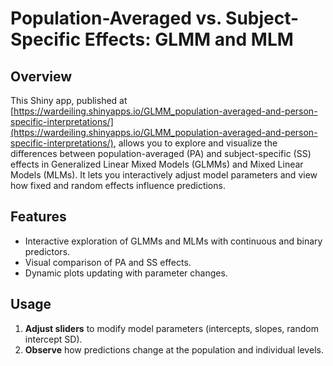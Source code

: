 # Population-Averaged vs. Subject-Specific Effects: GLMM and MLM

## Overview
This Shiny app, published at [https://wardeiling.shinyapps.io/GLMM_population-averaged-and-person-specific-interpretations/](https://wardeiling.shinyapps.io/GLMM_population-averaged-and-person-specific-interpretations/), allows you to explore and visualize the differences between population-averaged (PA) and subject-specific (SS) effects in Generalized Linear Mixed Models (GLMMs) and Mixed Linear Models (MLMs). It lets you interactively adjust model parameters and view how fixed and random effects influence predictions.

## Features
- Interactive exploration of GLMMs and MLMs with continuous and binary predictors.
- Visual comparison of PA and SS effects.
- Dynamic plots updating with parameter changes.

## Usage
1. **Adjust sliders** to modify model parameters (intercepts, slopes, random intercept SD).
2. **Observe** how predictions change at the population and individual levels.
